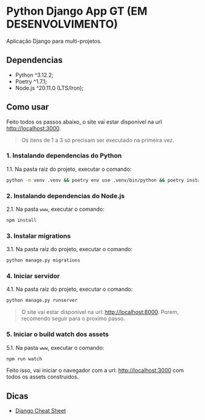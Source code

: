 # Python Django App GT (EM DESENVOLVIMENTO)
Aplicação Django para multi-projetos.

## Dependencias
- Python ^3.12.2;
- Poetry ^1.7.1;
- Node.js ^20.11.0 (LTS/Iron);

## Como usar
Feito todos os passos abaixo, o site vai estar disponivel na url [http://localhost:3000](http://localhost:3000).
> Os itens de 1 a 3 só precisam ser executado na primeira vez. 

### 1. Instalando dependencias do Python
1.1. Na pasta raiz do projeto, executar o comando:
```sh
python -m venv .venv && poetry env use .venv/bin/python && poetry install
```

### 2. Instalando dependencias do Node.js
2.1. Na pasta `www`, executar o comando:
```sh
npm install
``` 

### 3. Instalar migrations
3.1. Na pasta raiz do projeto, executar o comando:
```sh
python manage.py migrations
```

### 4. Iniciar servidor
4.1. Na pasta raiz do projeto, executar o comando:
```sh
python manage.py runserver
```
> O site vai estar disponivel na url: [http://localhost:8000](http://localhost:8000). Porem, recomendo seguir para o proximo passo.

### 5. Iniciar o build watch dos assets
5.1. Na pasta `www`, executar o comando:
```sh
npm run watch
```
Feito isso, vai iniciar o navegador com a url: [http://localhost:3000](http://localhost:3000) com todos os assets construidos.


## Dicas
- [Django Cheat Sheet](https://github.com/lucrae/django-cheat-sheet)
